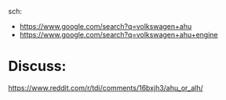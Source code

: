 sch:
- https://www.google.com/search?q=volkswagen+ahu
- https://www.google.com/search?q=volkswagen+ahu+engine

# Discuss:
https://www.reddit.com/r/tdi/comments/16bxjh3/ahu_or_alh/
